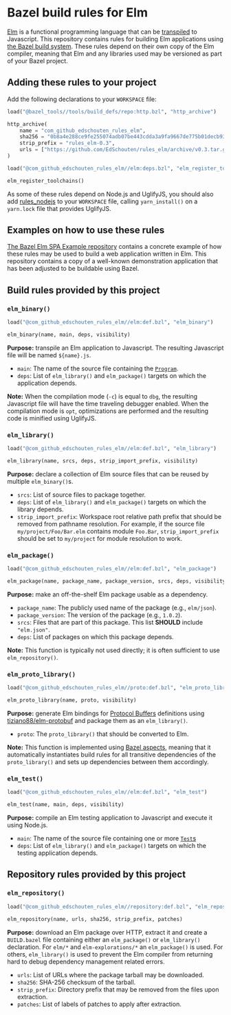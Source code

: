 # Bazel build rules for Elm

[Elm](https://elm-lang.org/) is a functional programming language that
can be [transpiled](https://en.wikipedia.org/wiki/Source-to-source_compiler)
to Javascript. This repository contains rules for building Elm
applications using [the Bazel build system](https://bazel.build/). These
rules depend on their own copy of the Elm compiler, meaning that Elm and
any libraries used may be versioned as part of your Bazel project.

## Adding these rules to your project

Add the following declarations to your `WORKSPACE` file:

```python
load("@bazel_tools//tools/build_defs/repo:http.bzl", "http_archive")

http_archive(
    name = "com_github_edschouten_rules_elm",
    sha256 = "0b8a4e288ce9fe255074adb07be443cdda3a9fa9667de775b01decb93507a6d7",
    strip_prefix = "rules_elm-0.3",
    urls = ["https://github.com/EdSchouten/rules_elm/archive/v0.3.tar.gz"],
)

load("@com_github_edschouten_rules_elm//elm:deps.bzl", "elm_register_toolchains")

elm_register_toolchains()
```

As some of these rules depend on Node.js and UglifyJS, you should also
add [rules\_nodejs](https://github.com/bazelbuild/rules_nodejs) to your
`WORKSPACE` file, calling `yarn_install()` on a `yarn.lock` file that
provides UglifyJS.

## Examples on how to use these rules

[The Bazel Elm SPA Example repository](https://github.com/EdSchouten/bazel-elm-spa-example)
contains a concrete example of how these rules may be used to build a
web application written in Elm. This repository contains a copy of a
well-known demonstration application that has been adjusted to be
buildable using Bazel.

## Build rules provided by this project

### `elm_binary()`

```python
load("@com_github_edschouten_rules_elm//elm:def.bzl", "elm_binary")

elm_binary(name, main, deps, visibility)
```

**Purpose:** transpile an Elm application to Javascript. The resulting
Javascript file will be named `${name}.js`.

- `main`: The name of the source file containing the
  [`Program`](https://package.elm-lang.org/packages/elm/core/latest/Platform#Program).
- `deps`: List of `elm_library()` and `elm_package()` targets on which
  the application depends.

**Note:** When the compilation mode (`-c`) is equal to `dbg`, the
resulting Javascript file will have the time traveling debugger enabled.
When the compilation mode is `opt`, optimizations are performed and the
resulting code is minified using UglifyJS.

### `elm_library()`

```python
load("@com_github_edschouten_rules_elm//elm:def.bzl", "elm_library")

elm_library(name, srcs, deps, strip_import_prefix, visibility)
```

**Purpose:** declare a collection of Elm source files that can be reused
by multiple `elm_binary()`s.

- `srcs`: List of source files to package together.
- `deps`: List of `elm_library()` and `elm_package()` targets on which
  the library depends.
- `strip_import_prefix`: Workspace root relative path prefix that should
  be removed from pathname resolution. For example, if the source file
  `my/project/Foo/Bar.elm` contains module `Foo.Bar`,
  `strip_import_prefix` should be set to `my/project` for module
  resolution to work.

### `elm_package()`

```python
load("@com_github_edschouten_rules_elm//elm:def.bzl", "elm_package")

elm_package(name, package_name, package_version, srcs, deps, visibility)
```

**Purpose:** make an off-the-shelf Elm package usable as a dependency.

- `package_name`: The publicly used name of the package (e.g.,
  `elm/json`).
- `package_version`: The version of the package (e.g., `1.0.2`).
- `srcs`: Files that are part of this package. This list **SHOULD**
  include `"elm.json"`.
- `deps`: List of packages on which this package depends.

**Note:** This function is typically not used directly; it is often
sufficient to use `elm_repository()`.

### `elm_proto_library()`

```python
load("@com_github_edschouten_rules_elm//proto:def.bzl", "elm_proto_library")

elm_proto_library(name, proto, visibility)
```

**Purpose:** generate Elm bindings for [Protocol Buffers](https://developers.google.com/protocol-buffers/)
definitions using [tiziano88/elm-protobuf](https://github.com/tiziano88/elm-protobuf)
and package them as an `elm_library()`.

- `proto`: The `proto_library()` that should be converted to Elm.

**Note:** This function is implemented using [Bazel aspects](https://docs.bazel.build/versions/master/skylark/aspects.html),
meaning that it automatically instantiates build rules for all
transitive dependencies of the `proto_library()` and sets up
dependencies between them accordingly.

### `elm_test()`

```python
load("@com_github_edschouten_rules_elm//elm:def.bzl", "elm_test")

elm_test(name, main, deps, visibility)
```

**Purpose:** compile an Elm testing application to Javascript and
execute it using Node.js.

- `main`: The name of the source file containing one or more
  [`Test`s](https://package.elm-lang.org/packages/elm-explorations/test/1.2.1/Test#Test)
- `deps`: List of `elm_library()` and `elm_package()` targets on which
  the testing application depends.

## Repository rules provided by this project

### `elm_repository()`

```python
load("@com_github_edschouten_rules_elm//repository:def.bzl", "elm_repository")

elm_repository(name, urls, sha256, strip_prefix, patches)
```

**Purpose:** download an Elm package over HTTP, extract it and create a
`BUILD.bazel` file containing either an `elm_package()` or `elm_library()`
declaration. For `elm/*` and `elm-explorations/*` an `elm_package()` is
used. For others, `elm_library()` is used to prevent the Elm compiler
from returning hard to debug dependency management related errors.

- `urls`: List of URLs where the package tarball may be downloaded.
- `sha256`: SHA-256 checksum of the tarball.
- `strip_prefix`: Directory prefix that may be removed from the files
  upon extraction.
- `patches`: List of labels of patches to apply after extraction.

